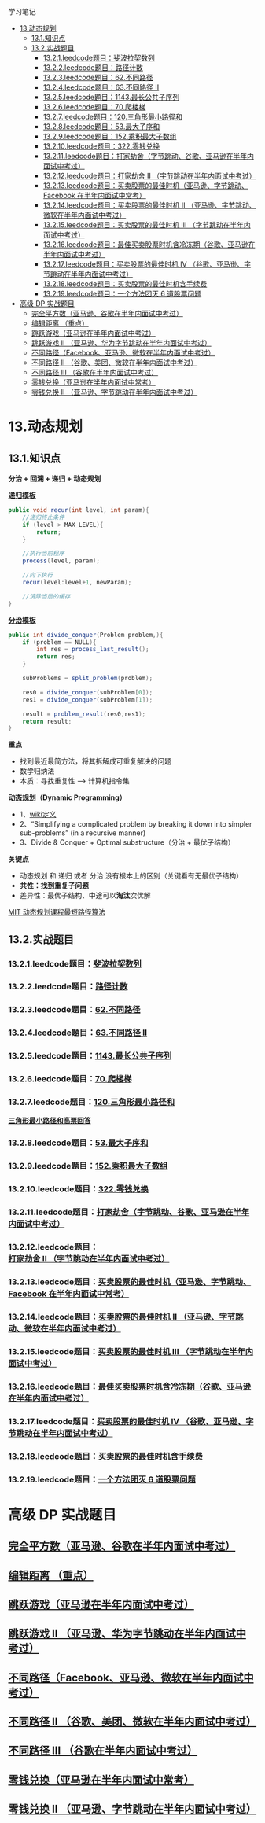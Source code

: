 学习笔记

- [13.动态规划](#13动态规划)
  - [13.1.知识点](#131知识点)
  - [13.2.实战题目](#132实战题目)
    - [13.2.1.leedcode题目：斐波拉契数列](#1321leedcode题目斐波拉契数列)
    - [13.2.2.leedcode题目：路径计数](#1322leedcode题目路径计数)
    - [13.2.3.leedcode题目：62.不同路径](#1323leedcode题目62不同路径)
    - [13.2.4.leedcode题目：63.不同路径 II](#1324leedcode题目63不同路径-ii)
    - [13.2.5.leedcode题目：1143.最长公共子序列](#1325leedcode题目1143最长公共子序列)
    - [13.2.6.leedcode题目：70.爬楼梯](#1326leedcode题目70爬楼梯)
    - [13.2.7.leedcode题目：120.三角形最小路径和](#1327leedcode题目120三角形最小路径和)
    - [13.2.8.leedcode题目：53.最大子序和](#1328leedcode题目53最大子序和)
    - [13.2.9.leedcode题目：152.乘积最大子数组](#1329leedcode题目152乘积最大子数组)
    - [13.2.10.leedcode题目：322.零钱兑换](#13210leedcode题目322零钱兑换)
    - [13.2.11.leedcode题目：打家劫舍（字节跳动、谷歌、亚马逊在半年内面试中考过）](#13211leedcode题目打家劫舍字节跳动谷歌亚马逊在半年内面试中考过)
    - [13.2.12.leedcode题目：打家劫舍 II （字节跳动在半年内面试中考过）](#13212leedcode题目打家劫舍-ii-字节跳动在半年内面试中考过)
    - [13.2.13.leedcode题目：买卖股票的最佳时机（亚马逊、字节跳动、Facebook 在半年内面试中常考）](#13213leedcode题目买卖股票的最佳时机亚马逊字节跳动facebook-在半年内面试中常考)
    - [13.2.14.leedcode题目：买卖股票的最佳时机 II （亚马逊、字节跳动、微软在半年内面试中考过）](#13214leedcode题目买卖股票的最佳时机-ii-亚马逊字节跳动微软在半年内面试中考过)
    - [13.2.15.leedcode题目：买卖股票的最佳时机 III （字节跳动在半年内面试中考过）](#13215leedcode题目买卖股票的最佳时机-iii-字节跳动在半年内面试中考过)
    - [13.2.16.leedcode题目：最佳买卖股票时机含冷冻期（谷歌、亚马逊在半年内面试中考过）](#13216leedcode题目最佳买卖股票时机含冷冻期谷歌亚马逊在半年内面试中考过)
    - [13.2.17.leedcode题目：买卖股票的最佳时机 IV （谷歌、亚马逊、字节跳动在半年内面试中考过）](#13217leedcode题目买卖股票的最佳时机-iv-谷歌亚马逊字节跳动在半年内面试中考过)
    - [13.2.18.leedcode题目：买卖股票的最佳时机含手续费](#13218leedcode题目买卖股票的最佳时机含手续费)
    - [13.2.19.leedcode题目：一个方法团灭 6 道股票问题](#13219leedcode题目一个方法团灭-6-道股票问题)
- [高级 DP 实战题目](#高级-dp-实战题目)
  - [完全平方数（亚马逊、谷歌在半年内面试中考过）](#完全平方数亚马逊谷歌在半年内面试中考过)
  - [编辑距离 （重点）](#编辑距离-重点)
  - [跳跃游戏（亚马逊在半年内面试中考过）](#跳跃游戏亚马逊在半年内面试中考过)
  - [跳跃游戏 II （亚马逊、华为字节跳动在半年内面试中考过）](#跳跃游戏-ii-亚马逊华为字节跳动在半年内面试中考过)
  - [不同路径（Facebook、亚马逊、微软在半年内面试中考过）](#不同路径facebook亚马逊微软在半年内面试中考过)
  - [不同路径 II （谷歌、美团、微软在半年内面试中考过）](#不同路径-ii-谷歌美团微软在半年内面试中考过)
  - [不同路径 III （谷歌在半年内面试中考过）](#不同路径-iii-谷歌在半年内面试中考过)
  - [零钱兑换（亚马逊在半年内面试中常考）](#零钱兑换亚马逊在半年内面试中常考)
  - [零钱兑换 II （亚马逊、字节跳动在半年内面试中考过）](#零钱兑换-ii-亚马逊字节跳动在半年内面试中考过)


# 13.动态规划

## 13.1.知识点

**分治 + 回溯 + 递归 + 动态规划**

**[递归模板](https://shimo.im/docs/EICAr9lRPUIPHxsH)**
```java
public void recur(int level, int param){
    //递归终止条件
    if (level > MAX_LEVEL){
        return;
    }

    //执行当前程序
    process(level, param);

    //向下执行
    recur(level:level+1, newParam);

    //清除当层的缓存
}
```

**[分治模板](https://shimo.im/docs/zvlDqLLMFvcAF79A)**
```java
public int divide_conquer(Problem problem,){
    if (problem == NULL){
        int res = process_last_result();
        return res;
    }

    subProblems = split_problem(problem);

    res0 = divide_conquer(subProblem[0]);
    res1 = divide_conquer(subProblem[1]);

    result = problem_result(res0,res1);
    return result;
}
```

**重点**

+ 找到最近最简方法，将其拆解成可重复解决的问题
+ 数学归纳法
+ 本质：寻找重复性 --> 计算机指令集

**动态规划（Dynamic Programming）**

+ 1、[wiki定义](https://en.wikipedia.org/wiki/Dynamic_programming)
+ 2、“Simplifying a complicated problem by breaking it down into simpler sub-problems”  (in a recursive manner)
+ 3、Divide & Conquer + Optimal substructure（分治 + 最优子结构）

**关键点**

+ 动态规划 和 递归 或者 分治 没有根本上的区别（关键看有无最优子结构）
+ **共性：找到重复子问题**
+ 差异性：最优子结构、中途可以**淘汰**次优解

[MIT 动态规划课程最短路径算法](https://www.bilibili.com/video/av53233912?from=search&seid=2847395688604491997)

## 13.2.实战题目

### 13.2.1.leedcode题目：[斐波拉契数列]()


### 13.2.2.leedcode题目：[路径计数]()

### 13.2.3.leedcode题目：[62.不同路径](https://leetcode-cn.com/problems/unique-paths/)


### 13.2.4.leedcode题目：[63.不同路径 II](https://leetcode-cn.com/problems/unique-paths-ii/)


### 13.2.5.leedcode题目：[1143.最长公共子序列](https://leetcode-cn.com/problems/longest-common-subsequence/)



### 13.2.6.leedcode题目：[70.爬楼梯](https://leetcode-cn.com/problems/climbing-stairs/description/)



### 13.2.7.leedcode题目：[120.三角形最小路径和](https://leetcode-cn.com/problems/triangle/description/)


**[三角形最小路径和高票回答](https://leetcode.com/problems/triangle/discuss/38735/Python-easy-to-understand-solutions-(top-down-bottom-up))**


### 13.2.8.leedcode题目：[53.最大子序和](https://leetcode-cn.com/problems/maximum-subarray/)


### 13.2.9.leedcode题目：[152.乘积最大子数组](https://leetcode-cn.com/problems/maximum-product-subarray/description/)


### 13.2.10.leedcode题目：[322.零钱兑换](https://leetcode-cn.com/problems/coin-change/description/)


### 13.2.11.leedcode题目：[打家劫舍（字节跳动、谷歌、亚马逊在半年内面试中考过）](https://leetcode-cn.com/problems/house-robber/)


### 13.2.12.leedcode题目：[打家劫舍 II （字节跳动在半年内面试中考过）](https://leetcode-cn.com/problems/house-robber-ii/description/)


### 13.2.13.leedcode题目：[买卖股票的最佳时机（亚马逊、字节跳动、Facebook 在半年内面试中常考）](https://leetcode-cn.com/problems/best-time-to-buy-and-sell-stock/#/description)


### 13.2.14.leedcode题目：[买卖股票的最佳时机 II （亚马逊、字节跳动、微软在半年内面试中考过）](https://leetcode-cn.com/problems/best-time-to-buy-and-sell-stock-ii/)


### 13.2.15.leedcode题目：[买卖股票的最佳时机 III （字节跳动在半年内面试中考过）](https://leetcode-cn.com/problems/best-time-to-buy-and-sell-stock-iii/)


### 13.2.16.leedcode题目：[最佳买卖股票时机含冷冻期（谷歌、亚马逊在半年内面试中考过）](https://leetcode-cn.com/problems/best-time-to-buy-and-sell-stock-with-cooldown/)


### 13.2.17.leedcode题目：[买卖股票的最佳时机 IV （谷歌、亚马逊、字节跳动在半年内面试中考过）](https://leetcode-cn.com/problems/best-time-to-buy-and-sell-stock-iv/)


### 13.2.18.leedcode题目：[买卖股票的最佳时机含手续费](https://leetcode-cn.com/problems/best-time-to-buy-and-sell-stock-with-transaction-fee/)


### 13.2.19.leedcode题目：[一个方法团灭 6 道股票问题](https://leetcode-cn.com/problems/best-time-to-buy-and-sell-stock/solution/yi-ge-fang-fa-tuan-mie-6-dao-gu-piao-wen-ti-by-l-3/)



# 高级 DP 实战题目
## [完全平方数（亚马逊、谷歌在半年内面试中考过）](https://leetcode-cn.com/problems/perfect-squares/)
## [编辑距离 （重点）](https://leetcode-cn.com/problems/edit-distance/)
## [跳跃游戏（亚马逊在半年内面试中考过）](https://leetcode-cn.com/problems/jump-game/)
## [跳跃游戏 II （亚马逊、华为字节跳动在半年内面试中考过）](https://leetcode-cn.com/problems/jump-game-ii/)
## [不同路径（Facebook、亚马逊、微软在半年内面试中考过）](https://leetcode-cn.com/problems/unique-paths/)
## [不同路径 II （谷歌、美团、微软在半年内面试中考过）](https://leetcode-cn.com/problems/unique-paths-ii/)
## [不同路径 III （谷歌在半年内面试中考过）](https://leetcode-cn.com/problems/unique-paths-iii/)
## [零钱兑换（亚马逊在半年内面试中常考）](https://leetcode-cn.com/problems/coin-change/)
## [零钱兑换 II （亚马逊、字节跳动在半年内面试中考过）](https://leetcode-cn.com/problems/coin-change-2/)